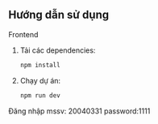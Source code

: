 ## Hướng dẫn sử dụng
Frontend
   1. Tải các dependencies:
      ```sh
      npm install
      ```
  2. Chạy dự án:
     ```sh
     npm run dev
     ``` 
Đăng nhập
mssv: 20040331  password:1111

